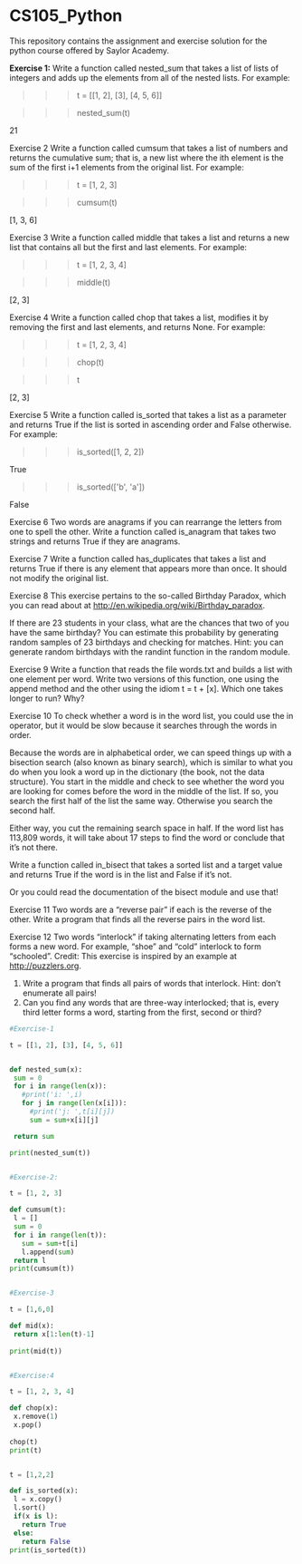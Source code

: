 # CS105_Python
This repository contains the assignment and exercise solution for the python course offered by Saylor Academy.

 
 
**Exercise 1:**  Write a function called nested_sum that takes a list of lists of integers and adds up the elements from all of the nested lists. For example:
>>>t = [[1, 2], [3], [4, 5, 6]]

>>>nested_sum(t)

21

Exercise 2  Write a function called cumsum that takes a list of numbers and returns the cumulative sum; that is, a new list where the ith element is the sum of the first i+1 elements from the original list. For example:

 
>>> t = [1, 2, 3]

>>> cumsum(t)    

[1, 3, 6]

Exercise 3  Write a function called middle that takes a list and returns a new list that contains all but the first and last elements. For example:

    
>>> t = [1, 2, 3, 4]    

>>> middle(t)

[2, 3]

Exercise 4  Write a function called chop that takes a list, modifies it by removing the first and last elements, and returns None. For example:

>>> t = [1, 2, 3, 4]

>>> chop(t)

>>> t

[2, 3]

Exercise 5   Write a function called is_sorted that takes a list as a parameter and returns True if the list is sorted in ascending order and False otherwise. For example:

    
>>> is_sorted([1, 2, 2])

True

>>> is_sorted(['b', 'a'])   

False



Exercise 6  Two words are anagrams if you can rearrange the letters from one to spell the other. Write a function called is_anagram that takes two strings and returns True if they are anagrams.

Exercise 7  Write a function called has_duplicates that takes a list and returns True if there is any element that appears more than once. It should not modify the original list.

Exercise 8  This exercise pertains to the so-called Birthday Paradox, which you can read about at http://en.wikipedia.org/wiki/Birthday_paradox.

If there are 23 students in your class, what are the chances that two of you have the same birthday? You can estimate this probability by generating random samples of 23 birthdays and checking for matches. Hint: you can generate random birthdays with the randint function in the random module.


Exercise 9  Write a function that reads the file words.txt and builds a list with one element per word. Write two versions of this function, one using the append method and the other using the idiom t = t + [x]. Which one takes longer to run? Why?


Exercise 10  To check whether a word is in the word list, you could use the in operator, but it would be slow because it searches through the words in order.

Because the words are in alphabetical order, we can speed things up with a bisection search (also known as binary search), which is similar to what you do when you look a word up in the dictionary (the book, not the data structure). You start in the middle and check to see whether the word you are looking for comes before the word in the middle of the list. If so, you search the first half of the list the same way. Otherwise you search the second half.

Either way, you cut the remaining search space in half. If the word list has 113,809 words, it will take about 17 steps to find the word or conclude that it’s not there.

Write a function called in_bisect that takes a sorted list and a target value and returns True if the word is in the list and False if it’s not.

Or you could read the documentation of the bisect module and use that! 

Exercise 11  Two words are a “reverse pair” if each is the reverse of the other. Write a program that finds all the reverse pairs in the word list. 

Exercise 12  Two words “interlock” if taking alternating letters from each forms a new word. For example, “shoe” and “cold” interlock to form “schooled”. Credit: This exercise is inspired by an example at http://puzzlers.org.

1. Write a program that finds all pairs of words that interlock. Hint: don’t enumerate all pairs!
2. Can you find any words that are three-way interlocked; that is, every third letter forms a word, starting from the first, second or third?

 ```python
#Exercise-1

t = [[1, 2], [3], [4, 5, 6]]


def nested_sum(x):
  sum = 0
  for i in range(len(x)):
    #print('i: ',i)
    for j in range(len(x[i])):
      #print('j: ',t[i][j])
      sum = sum+x[i][j]

  return sum

print(nested_sum(t))
 

#Exercise-2:

t = [1, 2, 3]

def cumsum(t):
  l = []
  sum = 0
  for i in range(len(t)):
    sum = sum+t[i]
    l.append(sum)
  return l
print(cumsum(t))


#Exercise-3 

t = [1,6,0] 

def mid(x):
  return x[1:len(t)-1]
  
print(mid(t))


#Exercise:4

t = [1, 2, 3, 4]

def chop(x):
  x.remove(1)
  x.pop()
  
chop(t)
print(t)


t = [1,2,2]

def is_sorted(x):
  l = x.copy()
  l.sort()
  if(x is l):
    return True
  else:
    return False
print(is_sorted(t))
